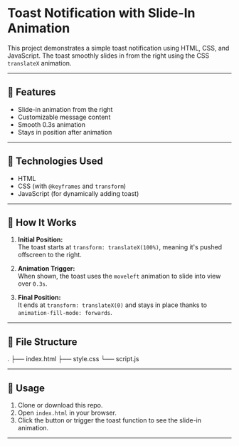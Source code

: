 # Toast Notification with Slide-In Animation

This project demonstrates a simple toast notification using HTML, CSS, and JavaScript. The toast smoothly slides in from the right using the CSS `translateX` animation.

---

## 🚀 Features

- Slide-in animation from the right
- Customizable message content
- Smooth 0.3s animation
- Stays in position after animation

---

## 🧩 Technologies Used

- HTML
- CSS (with `@keyframes` and `transform`)
- JavaScript (for dynamically adding toast)

---

## 🎨 How It Works

1. **Initial Position:**  
   The toast starts at `transform: translateX(100%)`, meaning it's pushed offscreen to the right.

2. **Animation Trigger:**  
   When shown, the toast uses the `moveleft` animation to slide into view over `0.3s`.

3. **Final Position:**  
   It ends at `transform: translateX(0)` and stays in place thanks to `animation-fill-mode: forwards`.

---

## 📂 File Structure

.
├── index.html
├── style.css
└── script.js


---

## 🔧 Usage

1. Clone or download this repo.
2. Open `index.html` in your browser.
3. Click the button or trigger the toast function to see the slide-in animation.

---
